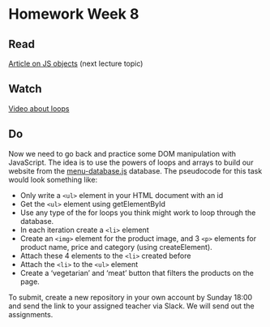 # Homework Week 8

## Read
[Article on JS objects](https://www.freecodecamp.org/news/objects-in-javascript/) (next lecture topic)

## Watch

[Video about loops](https://www.youtube.com/watch?v=s9wW2PpJsmQ&feature=youtu.be)

## Do
Now we need to go back and practice some DOM manipulation with JavaScript. The idea is to use the powers of loops and arrays to build our website from the [menu-database.js](./menu-database.js) database. The pseudocode for this task would look something like:

- Only write a `<ul>` element in your HTML document with an id
- Get the `<ul>` element using getElementById
- Use any type of the for loops you think might work to loop through the database.
- In each iteration create a `<li>` element
- Create an `<img>` element for the product image, and 3 `<p>` elements for product name, price and category (using createElement).
- Attach these 4 elements to the `<li>` created before
- Attach the `<li>` to the `<ul>` element
- Create a ‘vegetarian’ and ‘meat’ button that filters the products on the page.

To submit, create a new repository in your own account by Sunday 18:00 and send the link to your assigned teacher via Slack. We will send out the assignments.
